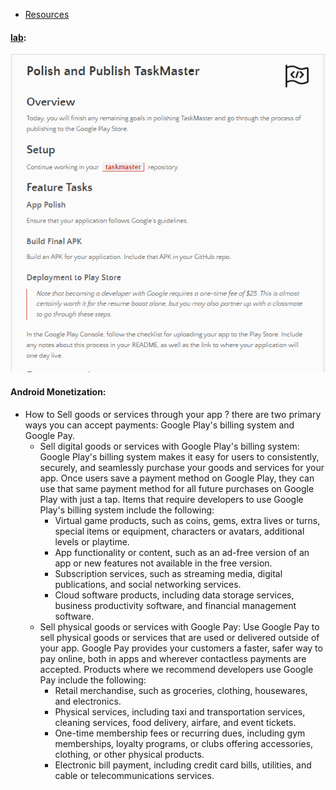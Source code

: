 - [Resources](https://developer.android.com/distribute/best-practices/earn/monetization-options)

#### [lab](https://github.com/Ahmad-A2020/taskmaster):
![lab34](/Code-401/ScreenShot/lab34-1.PNG)

#### Android Monetization:
  - How to Sell goods or services through your app ?   there are two primary ways you can accept payments: Google Play's billing system and Google Pay.
       - Sell digital goods or services with Google Play's billing system:  Google Play's billing system makes it easy for users to consistently, securely, and seamlessly purchase your goods and services for your app. Once users save a payment method on Google Play, they can use that same payment method for all future purchases on Google Play with just a tap. Items that require developers to use Google Play's billing system include the following:
           - Virtual game products, such as coins, gems, extra lives or turns, special items or equipment, characters or avatars, additional levels or playtime.
           - App functionality or content, such as an ad-free version of an app or new features not available in the free version.
           - Subscription services, such as streaming media, digital publications, and social networking services.
           - Cloud software products, including data storage services, business productivity software, and financial management software.
       - Sell physical goods or services with Google Pay: Use Google Pay to sell physical goods or services that are used or delivered outside of your app. Google Pay provides your customers a faster, safer way to pay online, both in apps and wherever contactless payments are accepted. Products where we recommend developers use Google Pay include the following:
           - Retail merchandise, such as groceries, clothing, housewares, and electronics.
           - Physical services, including taxi and transportation services, cleaning services, food delivery, airfare, and event tickets.
           - One-time membership fees or recurring dues, including gym memberships, loyalty programs, or clubs offering accessories, clothing, or other physical products.
           - Electronic bill payment, including credit card bills, utilities, and cable or telecommunications services.
